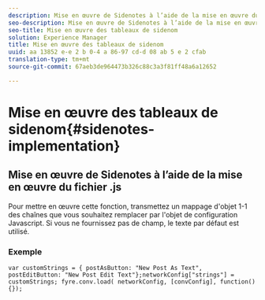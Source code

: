 ```yaml
---
description: Mise en œuvre de Sidenotes à l’aide de la mise en œuvre du fichier .js.
seo-description: Mise en œuvre de Sidenotes à l’aide de la mise en œuvre du fichier .js.
seo-title: Mise en œuvre des tableaux de sidenom
solution: Experience Manager
title: Mise en œuvre des tableaux de sidenom
uuid: aa 13852 e-e 2 b 0-4 a 86-97 cd-d 08 ab 5 e 2 cfab
translation-type: tm+mt
source-git-commit: 67aeb3de964473b326c88c3a3f81ff48a6a12652

---
```



# Mise en œuvre des tableaux de sidenom{#sidenotes-implementation}

## Mise en œuvre de Sidenotes à l’aide de la mise en œuvre du fichier .js

Pour mettre en œuvre cette fonction, transmettez un mappage d'objet 1-1 des chaînes que vous souhaitez remplacer par l'objet de configuration Javascript. Si vous ne fournissez pas de champ, le texte par défaut est utilisé.

### Exemple

```
var customStrings = { postAsButton: "New Post As Text", postEditButton: "New Post Edit Text"};networkConfig["strings"] = customStrings; fyre.conv.load( networkConfig, [convConfig], function(){});
```
